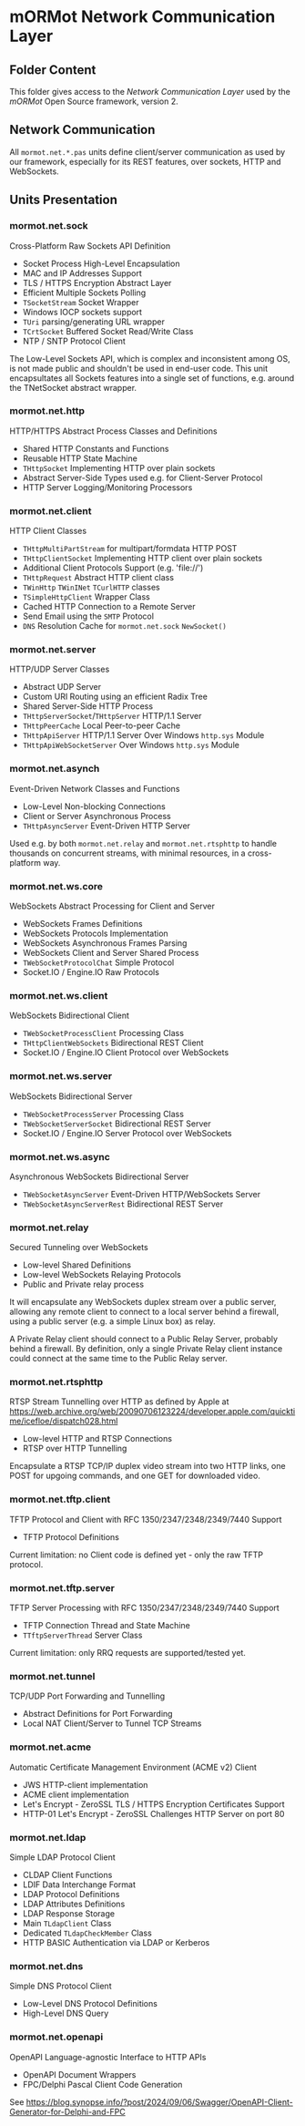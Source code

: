 # mORMot Network Communication Layer

## Folder Content

This folder gives access to the *Network Communication Layer* used by the *mORMot* Open Source framework, version 2.

## Network Communication

All `mormot.net.*.pas` units define client/server communication as used by our framework, especially for its REST features, over sockets, HTTP and WebSockets. 

## Units Presentation

### mormot.net.sock

Cross-Platform Raw Sockets API Definition
- Socket Process High-Level Encapsulation
- MAC and IP Addresses Support
- TLS / HTTPS Encryption Abstract Layer
- Efficient Multiple Sockets Polling
- `TSocketStream` Socket Wrapper
- Windows IOCP sockets support
- `TUri` parsing/generating URL wrapper
- `TCrtSocket` Buffered Socket Read/Write Class
- NTP / SNTP Protocol Client

The Low-Level Sockets API, which is complex and inconsistent among OS, is not made public and shouldn't be used in end-user code. This unit encapsultates all Sockets features into a single set of functions, e.g. around the TNetSocket abstract wrapper.


### mormot.net.http

HTTP/HTTPS Abstract Process Classes and Definitions
- Shared HTTP Constants and Functions
- Reusable HTTP State Machine
- `THttpSocket` Implementing HTTP over plain sockets
- Abstract Server-Side Types used e.g. for Client-Server Protocol
- HTTP Server Logging/Monitoring Processors

### mormot.net.client

HTTP Client Classes
- `THttpMultiPartStream` for multipart/formdata HTTP POST
- `THttpClientSocket` Implementing HTTP client over plain sockets
- Additional Client Protocols Support (e.g. 'file://')
- `THttpRequest` Abstract HTTP client class
- `TWinHttp` `TWinINet` `TCurlHTTP` classes
- `TSimpleHttpClient` Wrapper Class
- Cached HTTP Connection to a Remote Server
- Send Email using the `SMTP` Protocol
- `DNS` Resolution Cache for `mormot.net.sock` `NewSocket()`

### mormot.net.server

HTTP/UDP Server Classes
- Abstract UDP Server
- Custom URI Routing using an efficient Radix Tree
- Shared Server-Side HTTP Process
- `THttpServerSocket`/`THttpServer` HTTP/1.1 Server
- `THttpPeerCache` Local Peer-to-peer Cache
- `THttpApiServer` HTTP/1.1 Server Over Windows `http.sys` Module
- `THttpApiWebSocketServer` Over Windows `http.sys` Module

### mormot.net.asynch

Event-Driven Network Classes and Functions
- Low-Level Non-blocking Connections
- Client or Server Asynchronous Process
- `THttpAsyncServer` Event-Driven HTTP Server

Used e.g. by both `mormot.net.relay` and `mormot.net.rtsphttp` to handle thousands on concurrent streams, with minimal resources, in a cross-platform way.

### mormot.net.ws.core

WebSockets Abstract Processing for Client and Server
- WebSockets Frames Definitions
- WebSockets Protocols Implementation
- WebSockets Asynchronous Frames Parsing
- WebSockets Client and Server Shared Process
- `TWebSocketProtocolChat` Simple Protocol
- Socket.IO / Engine.IO Raw Protocols

### mormot.net.ws.client

WebSockets Bidirectional Client
- `TWebSocketProcessClient` Processing Class
- `THttpClientWebSockets` Bidirectional REST Client
- Socket.IO / Engine.IO Client Protocol over WebSockets

### mormot.net.ws.server

WebSockets Bidirectional Server
- `TWebSocketProcessServer` Processing Class
- `TWebSocketServerSocket` Bidirectional REST Server
- Socket.IO / Engine.IO Server Protocol over WebSockets

### mormot.net.ws.async

Asynchronous WebSockets Bidirectional Server
- `TWebSocketAsyncServer` Event-Driven HTTP/WebSockets Server
- `TWebSocketAsyncServerRest` Bidirectional REST Server

### mormot.net.relay

Secured Tunneling over WebSockets
- Low-level Shared Definitions
- Low-level WebSockets Relaying Protocols
- Public and Private relay process

It will encapsulate any WebSockets duplex stream over a public server, allowing any remote client to connect to a local server behind a firewall, using a public server (e.g. a simple Linux box) as relay.

A Private Relay client should connect to a Public Relay Server, probably behind a firewall. By definition, only a single Private Relay client instance could connect at the same time to the Public Relay server.

### mormot.net.rtsphttp

RTSP Stream Tunnelling over HTTP as defined by Apple at https://web.archive.org/web/20090706123224/developer.apple.com/quicktime/icefloe/dispatch028.html
- Low-level HTTP and RTSP Connections
- RTSP over HTTP Tunnelling 

Encapsulate a RTSP TCP/IP duplex video stream into two HTTP links, one POST for upgoing commands, and one GET for downloaded video.

### mormot.net.tftp.client

TFTP Protocol and Client with RFC 1350/2347/2348/2349/7440 Support
- TFTP Protocol Definitions

Current limitation: no Client code is defined yet - only the raw TFTP protocol.

### mormot.net.tftp.server

TFTP Server Processing with RFC 1350/2347/2348/2349/7440 Support
- TFTP Connection Thread and State Machine
- `TTftpServerThread` Server Class

Current limitation: only RRQ requests are supported/tested yet.

### mormot.net.tunnel

TCP/UDP Port Forwarding and Tunnelling
- Abstract Definitions for Port Forwarding
- Local NAT Client/Server to Tunnel TCP Streams

### mormot.net.acme

Automatic Certificate Management Environment (ACME v2) Client
- JWS HTTP-client implementation
- ACME client implementation
- Let's Encrypt - ZeroSSL TLS / HTTPS Encryption Certificates Support
- HTTP-01 Let's Encrypt - ZeroSSL Challenges HTTP Server on port 80

### mormot.net.ldap

Simple LDAP Protocol Client
- CLDAP Client Functions
- LDIF Data Interchange Format
- LDAP Protocol Definitions
- LDAP Attributes Definitions
- LDAP Response Storage
- Main `TLdapClient` Class
- Dedicated `TLdapCheckMember` Class
- HTTP BASIC Authentication via LDAP or Kerberos

### mormot.net.dns

Simple DNS Protocol Client
- Low-Level DNS Protocol Definitions
- High-Level DNS Query

### mormot.net.openapi

OpenAPI Language-agnostic Interface to HTTP APIs
- OpenAPI Document Wrappers
- FPC/Delphi Pascal Client Code Generation

See https://blog.synopse.info/?post/2024/09/06/Swagger/OpenAPI-Client-Generator-for-Delphi-and-FPC
